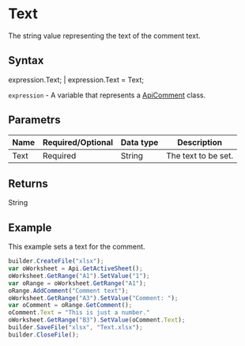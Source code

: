 # Text

The string value representing the text of the comment text.

## Syntax

expression.Text; &#124; expression.Text = Text;

`expression` - A variable that represents a [ApiComment](../ApiComment.md) class.

## Parametrs

| **Name** | **Required/Optional** | **Data type** | **Description** |
| ------------- | ------------- | ------------- | ------------- |
| Text | Required | String | The text to be set. |

## Returns

String

## Example

This example sets a text for the comment.

```javascript
builder.CreateFile("xlsx");
var oWorksheet = Api.GetActiveSheet();
oWorksheet.GetRange("A1").SetValue("1");
var oRange = oWorksheet.GetRange("A1");
oRange.AddComment("Comment text");
oWorksheet.GetRange("A3").SetValue("Comment: ");
var oComment = oRange.GetComment();
oComment.Text = "This is just a number."
oWorksheet.GetRange("B3").SetValue(oComment.Text);
builder.SaveFile("xlsx", "Text.xlsx");
builder.CloseFile();
```